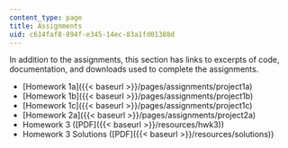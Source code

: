 ```yaml
---
content_type: page
title: Assignments
uid: c614faf8-894f-e345-14ec-83a1fd01388d
---
```


In addition to the assignments, this section has links to excerpts of code, documentation, and downloads used to complete the assignments.

*   [Homework 1a]({{< baseurl >}}/pages/assignments/project1a)
*   [Homework 1b]({{< baseurl >}}/pages/assignments/project1b)
*   [Homework 1c]({{< baseurl >}}/pages/assignments/project1c)
*   [Homework 2a]({{< baseurl >}}/pages/assignments/project2a)
*   Homework 3 ([PDF]({{< baseurl >}}/resources/hwk3))
*   Homework 3 Solutions ([PDF]({{< baseurl >}}/resources/solutions))